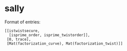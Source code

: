 sally
=====

Format of entries:

    [[istwistsecure, 
      [isprime_order, isprime_twistorder]], 
     [0, trace],
     [Mat(factorization_curve), Mat(factorization_twist)]]
